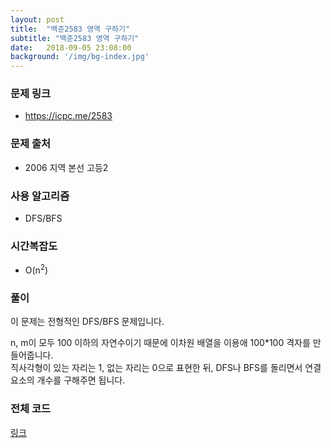 ```yaml
---
layout: post
title:  "백준2583 영역 구하기"
subtitle: "백준2583 영역 구하기"
date:   2018-09-05 23:08:00
background: '/img/bg-index.jpg'
---
```


### 문제 링크
* https://icpc.me/2583

### 문제 출처
* 2006 지역 본선 고등2

### 사용 알고리즘
* DFS/BFS

### 시간복잡도
* O(n<sup>2</sup>)

### 풀이
이 문제는 전형적인 DFS/BFS 문제입니다.<br>

n, m이 모두 100 이하의 자연수이기 때문에 이차원 배열을 이용애 100*100 격자를 만들어줍니다.<br>
직사각형이 있는 자리는 1, 없는 자리는 0으로 표현한 뒤, DFS나 BFS를 돌리면서 연결 요소의 개수를 구해주면 됩니다.

### 전체 코드
<a href = "https://github.com/justiceHui/BOJ/blob/master/KOI_Regional/2583.cpp">링크</a>
